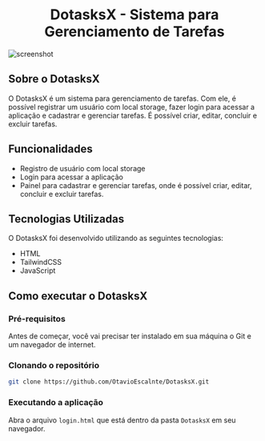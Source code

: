 <h1 align="center">DotasksX - Sistema para Gerenciamento de Tarefas</h1>

![screenshot](https://user-images.githubusercontent.com/77994942/230242659-af7ca34f-5b33-40c6-88b5-b3b5ce684868.png)

## Sobre o DotasksX

O DotasksX é um sistema para gerenciamento de tarefas. Com ele, é possível registrar um usuário com local storage, fazer login para acessar a aplicação e cadastrar e gerenciar tarefas. É possível criar, editar, concluir e excluir tarefas.

## Funcionalidades

- Registro de usuário com local storage
- Login para acessar a aplicação
- Painel para cadastrar e gerenciar tarefas, onde é possível criar, editar, concluir e excluir tarefas.

## Tecnologias Utilizadas

O DotasksX foi desenvolvido utilizando as seguintes tecnologias:

- HTML
- TailwindCSS
- JavaScript

## Como executar o DotasksX

### Pré-requisitos

Antes de começar, você vai precisar ter instalado em sua máquina o Git e um navegador de internet.

### Clonando o repositório

```bash
git clone https://github.com/OtavioEscalnte/DotasksX.git

```

### Executando a aplicação

Abra o arquivo `login.html` que está dentro da pasta `DotasksX` em seu navegador.
